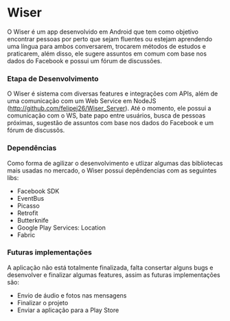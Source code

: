 # Wiser

O Wiser é um app desenvolvido em Android que tem como objetivo encontrar pessoas por perto que sejam fluentes ou estejam aprendendo uma língua para ambos conversarem, trocarem métodos de estudos e praticarem, além disso, ele sugere assuntos em comum com base nos dados do Facebook e possui um fórum de discussões.

### Etapa de Desenvolvimento
O Wiser é sistema com diversas features e integrações com APIs, além de uma comunicação com um Web Service em NodeJS (http://github.com/felipej26/Wiser_Server). 
Até o momento, ele possui a comunicação com o WS, bate papo entre usuários, busca de pessoas próximas, sugestão de assuntos com base nos dados do Facebook e um fórum de discussõs.

### Dependências
Como forma de agilizar o desenvolvimento e utlizar algumas das bibliotecas mais usadas no mercado, o Wiser possui depêndencias com as seguintes libs:
- Facebook SDK
- EventBus
- Picasso
- Retrofit
- Butterknife
- Google Play Services: Location
- Fabric

### Futuras implementações
A aplicação não está totalmente finalizada, falta consertar alguns bugs e desenvolver e finalizar algumas features, assim as futuras implementações são:
- Envio de áudio e fotos nas mensagens
- Finalizar o projeto
- Enviar a aplicação para a Play Store
